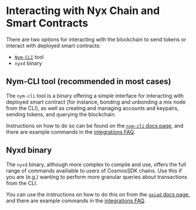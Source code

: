 # Interacting with Nyx Chain and Smart Contracts

There are two options for interacting with the blockchain to send tokens or interact with deployed smart contracts: 
* [`Nym-CLI`](../../../docs/src/tools/nym-cli.md) tool 
* `nyxd` binary

## Nym-CLI tool (recommended in most cases) 
The `nym-cli` tool is a binary offering a simple interface for interacting with deployed smart contract (for instance, bonding and unbonding a mix node from the CLI), as well as creating and managing accounts and keypairs, sending tokens, and querying the blockchain. 

Instructions on how to do so can be found on the [`nym-cli` docs page](../../../docs/src/tools/nym-cli.md), and there are example commands in the [integrations FAQ](https://nymtech.net/developers/faq/integrations-faq.html).

## Nyxd binary 
The `nyxd` binary, although more complex to compile and use, offers the full range of commands availiable to users of CosmosSDK chains. Use this if you are (e.g.) wanting to perform more granular queries about transactions from the CLI. 

You can use the instructions on how to do this on from the [`gaiad` docs page](https://hub.cosmos.network/main/delegators/delegator-guide-cli.html#querying-the-state), and there are example commands in the [integrations FAQ](https://nymtech.net/developers/faq/integrations-faq.html).


